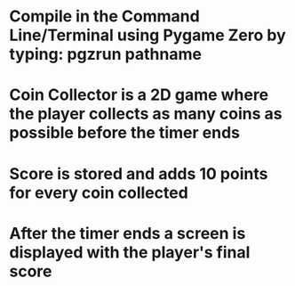 # Compile in the Command Line/Terminal using Pygame Zero by typing: pgzrun pathname
# Coin Collector is a 2D game where the player collects as many coins as possible before the timer ends
# Score is stored and adds 10 points for every coin collected
# After the timer ends a screen is displayed with the player's final score
